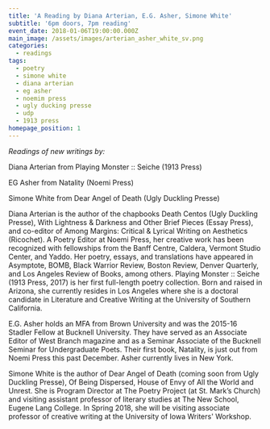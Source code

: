 ```yaml
---
title: 'A Reading by Diana Arterian, E.G. Asher, Simone White'
subtitle: '6pm doors, 7pm reading'
event_date: 2018-01-06T19:00:00.000Z
main_image: /assets/images/arterian_asher_white_sv.png
categories:
  - readings
tags:
  - poetry
  - simone white
  - diana arterian
  - eg asher
  - noemim press
  - ugly ducking presse
  - udp
  - 1913 press
homepage_position: 1
---
```


_Readings of new writings by:_

Diana Arterian from Playing Monster :: Seiche (1913 Press)

EG Asher from Natality (Noemi Press)

Simone White from Dear Angel of Death (Ugly Duckling Presse)

Diana Arterian is the author of the chapbooks Death Centos (Ugly Duckling Presse), With Lightness & Darkness and Other Brief Pieces (Essay Press), and co-editor of Among Margins: Critical & Lyrical Writing on Aesthetics (Ricochet). A Poetry Editor at Noemi Press, her creative work has been recognized with fellowships from the Banff Centre, Caldera, Vermont Studio Center, and Yaddo. Her poetry, essays, and translations have appeared in Asymptote, BOMB, Black Warrior Review, Boston Review, Denver Quarterly, and Los Angeles Review of Books, among others. Playing Monster :: Seiche (1913 Press, 2017) is her first full-length poetry collection. Born and raised in Arizona, she currently resides in Los Angeles where she is a doctoral candidate in Literature and Creative Writing at the University of Southern California.

E.G. Asher holds an MFA from Brown University and was the 2015-16 Stadler Fellow at Bucknell University. They have served as an Associate Editor of West Branch magazine and as a Seminar Associate of the Bucknell Seminar for Undergraduate Poets. Their first book, Natality, is just out from Noemi Press this past December. Asher currently lives in New York.

Simone White is the author of Dear Angel of Death (coming soon from Ugly Duckling Presse), Of Being Dispersed, House of Envy of All the World and Unrest. She is Program Director at The Poetry Project (at St. Mark’s Church) and visiting assistant professor of literary studies at The New School, Eugene Lang College. In Spring 2018, she will be visiting associate professor of creative writing at the University of Iowa Writers' Workshop.

